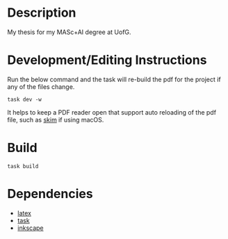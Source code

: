 # Description

My thesis for my MASc+AI degree at UofG.

# Development/Editing Instructions
Run the below command and the task will re-build the pdf for the project if any of the files change.

```
task dev -w
```

It helps to keep a PDF reader open that support auto reloading of the pdf file, such as [skim](https://skim-app.sourceforge.io) if using macOS.

# Build
```
task build
```

# Dependencies
- [latex](https://www.latex-project.org/get/)
- [task](https://taskfile.dev/installation/)
- [inkscape](https://wiki.inkscape.org/wiki/Installing_Inkscape)